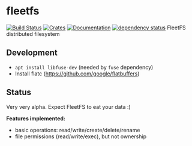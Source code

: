 # fleetfs
[![Build Status](https://travis-ci.com/fleetfs/fleetfs.svg?branch=master)](https://travis-ci.com/fleetfs/fleetfs)
[![Crates](https://img.shields.io/crates/v/fleetfs.svg)](https://crates.io/crates/fleetfs)
[![Documentation](https://docs.rs/fleetfs/badge.svg)](https://docs.rs/fleetfs)
[![dependency status](https://deps.rs/repo/github/fleetfs/fleetfs/status.svg)](https://deps.rs/repo/github/fleetfs/fleetfs)
FleetFS distributed filesystem

## Development
* `apt install libfuse-dev` (needed by `fuse` dependency)
* Install flatc (https://github.com/google/flatbuffers)

## Status
Very very alpha. Expect FleetFS to eat your data :)

**Features implemented:**
* basic operations: read/write/create/delete/rename
* file permissions (read/write/exec), but not ownership

